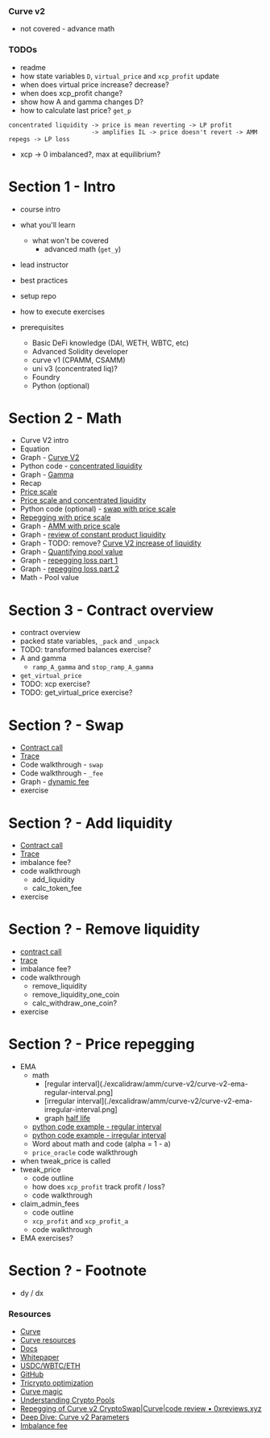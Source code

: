 ### Curve v2

- not covered - advance math

### TODOs

- readme
- how state variables `D`, `virtual_price` and `xcp_profit` update
- when does virtual price increase? decrease?
- when does xcp_profit change?
- show how A and gamma changes D?
- how to calculate last price? `get_p`

```
concentrated liquidity -> price is mean reverting -> LP profit
                       -> amplifies IL -> price doesn't revert -> AMM repegs -> LP loss
```

- xcp -> 0 imbalanced?, max at equilibrium?

# Section 1 - Intro

- course intro
- what you'll learn
  - what won't be covered
    - advanced math (`get_y`)
- lead instructor
- best practices
- setup repo
- how to execute exercises

- prerequisites
  - Basic DeFi knowledge (DAI, WETH, WBTC, etc)
  - Advanced Solidity developer
  - curve v1 (CPAMM, CSAMM)
  - uni v3 (concentrated liq)?
  - Foundry
  - Python (optional)

# Section 2 - Math

- Curve V2 intro
- Equation
- Graph - [Curve V2](https://www.desmos.com/calculator/ms7fqtmpxu)
- Python code - [concentrated liquidity](./notebook/amm_dy_dx.ipynb)
- Graph - [Gamma](https://www.desmos.com/3d/3ebvcluqdr)
- Recap
- [Price scale](./excalidraw/amm/curve-v2/curve-v2-price-scale.png)
- [Price scale and concentrated liquidity](./excalidraw/amm/curve-v2/curve-v2-price-scale-amm-eq.pprice-scale.png)
- Python code (optional) - [swap with price scale](./notebook/curve_v2_swap_price_scale.ipynb)
- [Repegging with price scale](./excalidraw/amm/curve-v2/curve-v2-price-scale-repeg.png)
- Graph - [AMM with price scale](https://www.desmos.com/calculator/v0ubb9g4oj)
- Graph - [review of constant product liquidity](https://www.desmos.com/calculator/mg1evrmbdq)
- Graph - TODO: remove? [Curve V2 increase of liquidity](https://www.desmos.com/calculator/ojeble8ou4)
- Graph - [Quantifying pool value](https://www.desmos.com/calculator/weg6ff1pgk)
- Graph - [repegging loss part 1](https://www.desmos.com/calculator/weg6ff1pgk)
- Graph - [repegging loss part 2](https://www.desmos.com/calculator/weg6ff1pgk)
- Math - Pool value

# Section 3 - Contract overview

- contract overview
- packed state variables, `_pack` and `_unpack`
- TODO: transformed balances exercise?
- A and gamma
  - `ramp_A_gamma` and `stop_ramp_A_gamma`
- `get_virtual_price`
- TODO: xcp exercise?
- TODO: get_virtual_price exercise?

# Section ? - Swap

- [Contract call](./excalidraw/amm/curve-v2/curve-v2-contract.png)
- [Trace](./excalidraw/amm/curve-v2/curve-v2-contract.png)
- Code walkthrough - `swap`
- Code walkthrough - `_fee`
- Graph - [dynamic fee](https://www.desmos.com/calculator/64npil5ieq)
- exercise

# Section ? - Add liquidity

- [Contract call](./excalidraw/amm/curve-v2/curve-v2-contract.png)
- [Trace](./excalidraw/amm/curve-v2/curve-v2-contract.png)
- imbalance fee?
- code walkthrough
  - add_liquidity
  - calc_token_fee
- exercise

# Section ? - Remove liquidity

- [contract call](./excalidraw/amm/curve-v2/curve-v2-contract.png)
- [trace](./excalidraw/amm/curve-v2/curve-v2-contract.png)
- imbalance fee?
- code walkthrough
  - remove_liquidity
  - remove_liquidity_one_coin
  - calc_withdraw_one_coin?
- exercise

# Section ? - Price repegging

- EMA
  - math
    - [regular interval](./excalidraw/amm/curve-v2/curve-v2-ema-regular-interval.png]
    - [irregular interval](./excalidraw/amm/curve-v2/curve-v2-ema-irregular-interval.png]
    - graph [half life](https://www.desmos.com/calculator/m5xmw1poez)
  - [python code example - regular interval](./notebook/curve_v2_ema.ipynb)
  - [python code example - irregular interval](./notebook/curve_v2_ema.ipynb)
  - Word about math and code (alpha = 1 - a)
  - `price_oracle` code walkthrough
- when tweak_price is called
- tweak_price
  - code outline
  - how does `xcp_profit` track profit / loss?
  - code walkthrough
- claim_admin_fees
  - code outline
  - `xcp_profit` and `xcp_profit_a`
  - code walkthrough
- EMA exercises?

# Section ? - Footnote

- dy / dx

### Resources

- [Curve](https://curve.fi)
- [Curve resources](https://resources.curve.fi/)
- [Docs](https://docs.curve.fi/)
- [Whitepaper](https://resources.curve.fi/pdf/curve-cryptopools.pdf)
- [USDC/WBTC/ETH](https://etherscan.io/address/0x7f86bf177dd4f3494b841a37e810a34dd56c829b)
- [GitHub](https://github.com/curvefi/tricrypto-ng/blob/main/contracts/main/CurveTricryptoOptimizedWETH.vy)
- [Tricrypto optimization](https://github.com/curvefi/tricrypto-ng/blob/extended-readme/docs/tricrypto_optimisation.pdf)
- [Curve magic](https://hackmd.io/@alltold/curve-magic)
- [Understanding Crypto Pools](https://docs.kokonutswap.finance/understanding-crypto-pools)
- [Repegging of Curve v2 CryptoSwap|Curve|code review • 0xreviews.xyz](https://0xreviews.xyz/posts/2022-03-04-Curve-CryptoSwap-repegging)
- [Deep Dive: Curve v2 Parameters](https://nagaking.substack.com/p/deep-dive-curve-v2-parameters)
- [Imbalance fee](https://ethereum.stackexchange.com/questions/124850/curve-amm-how-is-fee-calculated-when-adding-liquidity)
